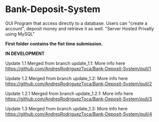 # Bank-Deposit-System
GUI Program that access directly to a database. Users can "create a account", deposit money and retrieve it as well. "Server Hosted Privatly using MySQL"

**First folder contains the fist time submission.**

**IN DEVELOPMENT**

Update 1.1 Merged from branch update_1.1:
More info here https://github.com/AndresRodriguezToca/Bank-Deposit-System/pull/1

Update 1.2 Merged from branch update_1.2:
More info here https://github.com/AndresRodriguezToca/Bank-Deposit-System/pull/2

Update 1.2.1 Merged from branch update_1.2.1:
More info here https://github.com/AndresRodriguezToca/Bank-Deposit-System/pull/3 

Update 1.3 Merged from branch update_1.3:
More info here https://github.com/AndresRodriguezToca/Bank-Deposit-System/pull/4
